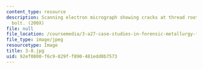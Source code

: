 ```yaml
---
content_type: resource
description: Scanning electron micrograph showing cracks at thread roots in failed
  bolt. (200X)
file: null
file_location: /coursemedia/3-a27-case-studies-in-forensic-metallurgy-fall-2007/92ef0800f6c9829ff890481edd0b7573_3-8.jpg
file_type: image/jpeg
resourcetype: Image
title: 3-8.jpg
uid: 92ef0800-f6c9-829f-f890-481edd0b7573
---
```

